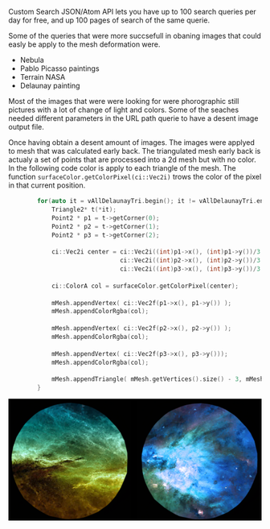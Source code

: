 Custom Search JSON/Atom API lets you have up to 100 search queries per day for free, and up 100 pages of search of the same querie.

Some of the queries that were more succsefull in obaning images that could easly be apply to the mesh deformation were.

- Nebula
- Pablo Picasso paintings
- Terrain NASA
- Delaunay painting

Most of the images that were were looking for were phorographic still pictures with a lot of change of light and colors.
Some of the seaches needed different parameters in the URL path querie to have a desent image output file. 

Once having obtain a desent amount of images. The images were applyed to mesh that was calculated early back. The triangulated mesh early back is actualy a set of points that are processed into a 2d mesh but with no color. In the following code color is apply to each triangle of the mesh. The function `surfaceColor.getColorPixel(ci::Vec2i)` trows the color of the pixel in that current position.

```c
		for(auto it = vAllDelaunayTri.begin(); it != vAllDelaunayTri.end(); ++it){
			Triangle2* t(*it);
			Point2 * p1 = t->getCorner(0);
			Point2 * p2 = t->getCorner(1);
			Point2 * p3 = t->getCorner(2);

			ci::Vec2i center = ci::Vec2i((int)p1->x(), (int)p1->y())/3.0f + 
							   ci::Vec2i((int)p2->x(), (int)p2->y())/3.0f +
							   ci::Vec2i((int)p3->x(), (int)p3->y())/3.0f;

			ci::ColorA col = surfaceColor.getColorPixel(center);

			mMesh.appendVertex( ci::Vec2f(p1->x(), p1->y()) );
			mMesh.appendColorRgba(col);

			mMesh.appendVertex( ci::Vec2f(p2->x(), p2->y()) );
			mMesh.appendColorRgba(col);

			mMesh.appendVertex( ci::Vec2f(p3->x(), p3->y()));
			mMesh.appendColorRgba(col);

			mMesh.appendTriangle( mMesh.getVertices().size() - 3, mMesh.getVertices().size() - 2, mMesh.getVertices().size() - 1 );
		}
```

![Example Image](../project_images/twins.png "Particles")



